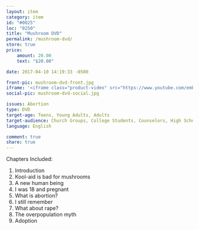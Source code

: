 ```yaml
---
layout: item
category: item
id: "#0025"
loc: "0250"
title: "Mushroom DVD"
permalink: /mushroom-dvd/
store: true
price:
    amount: 20.00
    text: "$20.00"

date: 2017-04-10 14:19:33 -0500

front-pic: mushroom-dvd-front.jpg
iframe: '<iframe class="product-video" src="https://www.youtube.com/embed/videoseries?list=PLGVGqKenM6q-BuwJDi8dkpZtOEvdfXzzo" frameborder="0" allowfullscreen></iframe>'
social-pic: mushroom-dvd-social.jpg

issues: Abortion
type: DVD
target-age: Teens, Young Adults, Adults
target-audience: Church Groups, College Students, Counselors, High School Students, Pro-life Organizations, Unintended Pregnancy, Youth Group
language: English

comment: true
share: true
---
```

<p>Chapters Included:</p>
<ol>
	<li>Introduction</li>
	<li>Kool-aid is bad for mushrooms</li>
	<li>A new human being</li>
	<li>I was 18 and pregnant</li>
	<li>What is abortion?</li>
	<li>I still remember</li>
	<li>What about rape?</li>
	<li>The overpopulation myth</li>
	<li>Adoption</li>
</ol>